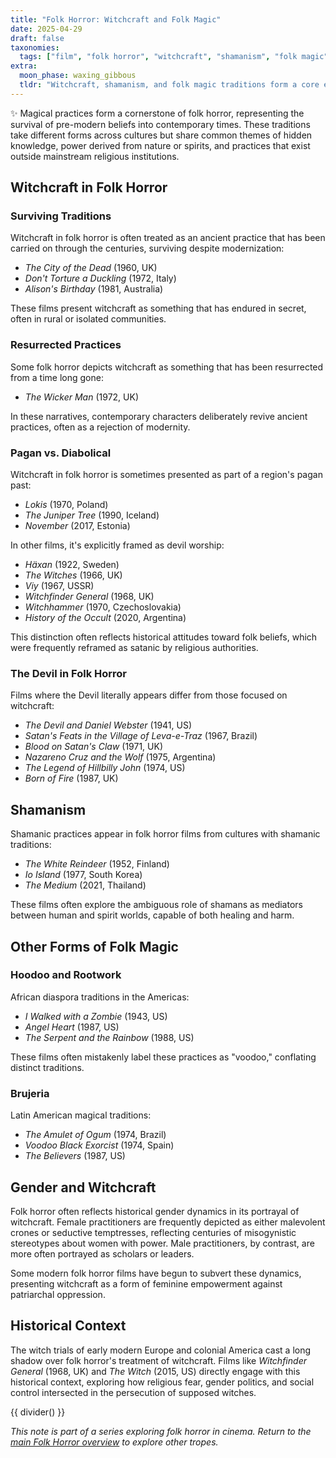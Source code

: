 ```yaml
---
title: "Folk Horror: Witchcraft and Folk Magic"
date: 2025-04-29
draft: false
taxonomies:
  tags: ["film", "folk horror", "witchcraft", "shamanism", "folk magic"]
extra:
  moon_phase: waxing_gibbous
  tldr: "Witchcraft, shamanism, and folk magic traditions form a core element of folk horror across cultures."
---
```


<span class="og">✨</span> Magical practices form a cornerstone of folk horror, representing the survival of pre-modern beliefs into contemporary times. These traditions take different forms across cultures but share common themes of hidden knowledge, power derived from nature or spirits, and practices that exist outside mainstream religious institutions.

## Witchcraft in Folk Horror

### Surviving Traditions

Witchcraft in folk horror is often treated as an ancient practice that has been carried on through the centuries, surviving despite modernization:
- *The City of the Dead* (1960, UK)
- *Don't Torture a Duckling* (1972, Italy)
- *Alison's Birthday* (1981, Australia)

These films present witchcraft as something that has endured in secret, often in rural or isolated communities.

### Resurrected Practices

Some folk horror depicts witchcraft as something that has been resurrected from a time long gone:
- *The Wicker Man* (1972, UK)

In these narratives, contemporary characters deliberately revive ancient practices, often as a rejection of modernity.

### Pagan vs. Diabolical

Witchcraft in folk horror is sometimes presented as part of a region's pagan past:
- *Lokis* (1970, Poland)
- *The Juniper Tree* (1990, Iceland)
- *November* (2017, Estonia)

In other films, it's explicitly framed as devil worship:
- *Häxan* (1922, Sweden)
- *The Witches* (1966, UK)
- *Viy* (1967, USSR)
- *Witchfinder General* (1968, UK)
- *Witchhammer* (1970, Czechoslovakia)
- *History of the Occult* (2020, Argentina)

This distinction often reflects historical attitudes toward folk beliefs, which were frequently reframed as satanic by religious authorities.

### The Devil in Folk Horror

Films where the Devil literally appears differ from those focused on witchcraft:
- *The Devil and Daniel Webster* (1941, US)
- *Satan's Feats in the Village of Leva-e-Traz* (1967, Brazil)
- *Blood on Satan's Claw* (1971, UK)
- *Nazareno Cruz and the Wolf* (1975, Argentina)
- *The Legend of Hillbilly John* (1974, US)
- *Born of Fire* (1987, UK)

## Shamanism

Shamanic practices appear in folk horror films from cultures with shamanic traditions:
- *The White Reindeer* (1952, Finland)
- *Io Island* (1977, South Korea)
- *The Medium* (2021, Thailand)

These films often explore the ambiguous role of shamans as mediators between human and spirit worlds, capable of both healing and harm.

## Other Forms of Folk Magic

### Hoodoo and Rootwork

African diaspora traditions in the Americas:
- *I Walked with a Zombie* (1943, US)
- *Angel Heart* (1987, US)
- *The Serpent and the Rainbow* (1988, US)

These films often mistakenly label these practices as "voodoo," conflating distinct traditions.

### Brujeria

Latin American magical traditions:
- *The Amulet of Ogum* (1974, Brazil)
- *Voodoo Black Exorcist* (1974, Spain)
- *The Believers* (1987, US)

## Gender and Witchcraft

Folk horror often reflects historical gender dynamics in its portrayal of witchcraft. Female practitioners are frequently depicted as either malevolent crones or seductive temptresses, reflecting centuries of misogynistic stereotypes about women with power. Male practitioners, by contrast, are more often portrayed as scholars or leaders.

Some modern folk horror films have begun to subvert these dynamics, presenting witchcraft as a form of feminine empowerment against patriarchal oppression.

## Historical Context

The witch trials of early modern Europe and colonial America cast a long shadow over folk horror's treatment of witchcraft. Films like *Witchfinder General* (1968, UK) and *The Witch* (2015, US) directly engage with this historical context, exploring how religious fear, gender politics, and social control intersected in the persecution of supposed witches.

{{ divider() }}

*This note is part of a series exploring folk horror in cinema. Return to the [main Folk Horror overview](@/notes/folk-horror-overview.md) to explore other tropes.*
